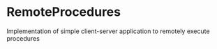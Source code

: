 # RemoteProcedures
Implementation of simple client-server application to remotely execute procedures
